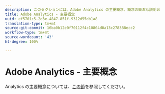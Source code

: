```yaml
---
description: このセクションには、Adobe Analytics の主要概念、概念の簡潔な説明および特定のドキュメントリンクとトピックについての詳細が含まれています。
title: Adobe Analytics - 主要概念
uuid: ef5701c5-2d3e-4847-851f-9312d55db1a8
translation-type: tm+mt
source-git-commit: 16ba0b12e0f70112f4c10804d0a13c278388ecc2
workflow-type: tm+mt
source-wordcount: '43'
ht-degree: 100%

---
```



# Adobe Analytics - 主要概念

Analytics の主要概念については、[この節](/help/landing/an-key-concepts.md)を参照してください。

